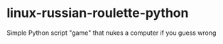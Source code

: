 # linux-russian-roulette-python
Simple Python script "game" that nukes a computer if you guess wrong
